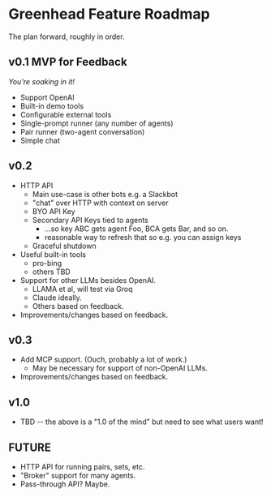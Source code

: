 # Greenhead Feature Roadmap

The plan forward, roughly in order.

## v0.1 MVP for Feedback

_You're soaking in it!_

* Support OpenAI
* Built-in demo tools
* Configurable external tools
* Single-prompt runner (any number of agents)
* Pair runner (two-agent conversation)
* Simple chat

## v0.2

* HTTP API
	* Main use-case is other bots e.g. a Slackbot
	* "chat" over HTTP with context on server
	* BYO API Key
	* Secondary API Keys tied to agents
		* ...so key ABC gets agent Foo, BCA gets Bar, and so on.
		* reasonable way to refresh that so e.g. you can assign keys
	* Graceful shutdown
* Useful built-in tools
	* pro-bing
	* others TBD
* Support for other LLMs besides OpenAI.
	* LLAMA et al, will test via Groq
	* Claude ideally.
	* Others based on feedback.
* Improvements/changes based on feedback.

## v0.3

* Add MCP support. (Ouch, probably a lot of work.)
	* May be necessary for support of non-OpenAI LLMs.
* Improvements/changes based on feedback.

## v1.0

* TBD -- the above is a "1.0 of the mind" but need to see what users want!

## FUTURE

* HTTP API for running pairs, sets, etc.
* "Broker" support for many agents.
* Pass-through API? Maybe.
